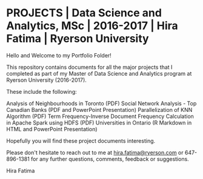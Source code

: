 # PROJECTS | Data Science and Analytics, MSc | 2016-2017 | Hira Fatima | Ryerson University

Hello and Welcome to my Portfolio Folder!

This repository contains documents for all the major projects that I completed as part of my Master of Data Science and Analytics program at Ryerson University (2016-2017).

These include the following:

Analysis of Neighbourhoods in Toronto (PDF)
Social Network Analysis - Top Canadian Banks (PDF and PowerPoint Presentation)
Parallelization of KNN Algorithm (PDF)
Term Frequency-Inverse Document Frequency Calculation in Apache Spark using HDFS (PDF)
Universities in Ontario (R Markdown in HTML and PowerPoint Presentation)


Hopefully you will find these project documents interesting.

Please don't hesitate to reach out to me at hira.fatima@ryerson.com or 647-896-1381 for any further questions, comments, feedback or suggestions.


Hira Fatima
